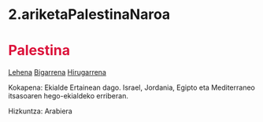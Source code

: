 # 2.ariketaPalestinaNaroa
<!DOCTYPE html>
<html lang="eu">
<head>
    <meta charset="UTF-8">
    <title>Sarrera</title>
</head>
<body>
    <h1><span: style="color: crimson;">Palestina</span:></h1>
    <nav>
        <a href="lehena.html">Lehena</a>
        <a href="bigarrena.html">Bigarrena</a>
        <a href="hirugarrena.html">Hirugarrena</a>
    </nav>
    <p>Kokapena: Ekialde Ertainean dago. Israel, Jordania, Egipto eta Mediterraneo itsasoaren hego-ekialdeko erriberan.</p>
    <p>Hizkuntza: Arabiera</p>
</body>
</html>
